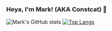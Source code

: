 ### Heya, I'm Mark! (AKA Constcat) 👋

![Mark's GitHub stats](https://github-readme-stats.vercel.app/api?username=Constcat&show_icons=true&theme=radical&hide_border=true")
[![Top Langs](https://github-readme-stats.vercel.app/api/top-langs/?username=Constcat&layout=compact)](https://github.com/Constcat/github-readme-stats)

<!--
**Constcat/Constcat** is a ✨ _special_ ✨ repository because its `README.md` (this file) appears on your GitHub profile.

Here are some ideas to get you started:

- 🔭 I’m currently working on ...
- 🌱 I’m currently learning ...
- 👯 I’m looking to collaborate on ...
- 🤔 I’m looking for help with ...
- 💬 Ask me about ...
- 📫 How to reach me: ...
- 😄 Pronouns: ...
- ⚡ Fun fact: ...
-->
